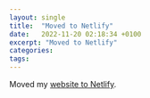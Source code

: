 ```yaml
---
layout: single
title:  "Moved to Netlify"
date:   2022-11-20 02:18:34 +0100
excerpt: "Moved to Netlify"
categories:
tags:
---
```


Moved my [website to Netlify](https://lmedinas.netlify.app).